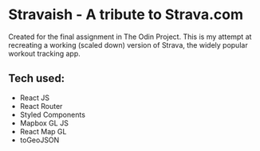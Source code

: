 # Stravaish - A tribute to Strava.com

Created for the final assignment in The Odin Project. This is my attempt at recreating a working (scaled down) version of Strava, the widely popular workout tracking app.

## Tech used:

- React JS
- React Router
- Styled Components
- Mapbox GL JS
- React Map GL
- toGeoJSON
